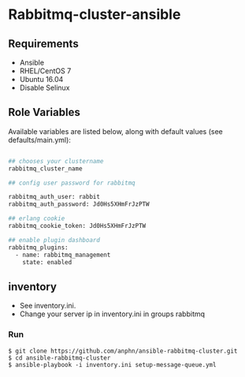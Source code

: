 # Rabbitmq-cluster-ansible

## Requirements

* Ansible
* RHEL/CentOS 7
* Ubuntu 16.04
* Disable Selinux

## Role Variables

Available variables are listed below, along with default values (see defaults/main.yml):

``` bash

## chooses your clustername
rabbitmq_cluster_name

## config user password for rabbitmq

rabbitmq_auth_user: rabbit
rabbitmq_auth_password: Jd0Hs5XHmFrJzPTW

## erlang cookie
rabbitmq_cookie_token: Jd0Hs5XHmFrJzPTW

## enable plugin dashboard
rabbitmq_plugins:
  - name: rabbitmq_management
    state: enabled

```
## inventory

* See inventory.ini. 
* Change your server ip in inventory.ini in groups rabbitmq

### Run

    $ git clone https://github.com/anphn/ansible-rabbitmq-cluster.git
    $ cd ansible-rabbitmq-cluster
    $ ansible-playbook -i inventory.ini setup-message-queue.yml
